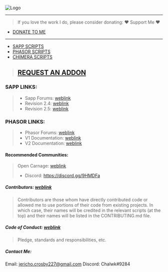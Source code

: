 ![Logo](https://i.imgur.com/t0W5aJe.png)

- - - - 

>If you love the work I do, please consider donating:
>❤️ Support Me️ ❤️
* [DONATE TO ME](https://www.paypal.com/cgi-bin/webscr?cmd=_s-xclick&hosted_button_id=X6VNRT8N4JEPS&source=url)
- - - - 

* [SAPP SCRIPTS](https://github.com/Chalwk77/HALO-SCRIPT-PROJECTS/tree/master/SAPP%20SCRIPTS)
* [PHASOR SCRIPTS](https://github.com/Chalwk77/HALO-SCRIPT-PROJECTS/tree/master/PHASOR%20SCRIPTS)
* [CHIMERA SCRIPTS](https://github.com/Chalwk77/HALO-SCRIPT-PROJECTS/tree/master/CHIMERA/GLOBAL)

> ## [REQUEST AN ADDON](https://github.com/Chalwk77/HALO-SCRIPT-PROJECTS/issues/new?template=feature_request.md)

### SAPP LINKS:
> * Sapp Forums: [weblink](http://halo.isimaginary.com/)
> * Revision 2.4: [weblink](https://drive.google.com/open?id=1nHoonWOxoAe8W58HR5XOResE1vd28Mxl)
> * Revision 2.5: [weblink](https://drive.google.com/open?id=1W3VTUF76wW-L0AP-4UdO-OG_LiAeT63j)

### PHASOR LINKS:
> * Phasor Forums: [weblink](http://phasor.proboards.com/)
> * V1 Documentation: [weblink](http://phasor.halonet.net/archive/docs/05x.html)
> * V2 Documentation: [weblink](http://phasor.halonet.net/archive/docs/200.html)

#### Recommended Communities:
> Open Carnage: [weblink](https://opencarnage.net/)
> * Discord: https://discord.gg/9HMDFa

##### Contributors: [weblink](https://github.com/Chalwk77/HALO-SCRIPT-PROJECTS/blob/master/CONTRIBUTING.md)
> Contributors are those whom have directly contributed code or allowed me to use portions of their code from existing projects. 
> In which case, their names will be credited in the relevant scripts (at the top) and their names will be listed in the CONTRIBUTING.md file.

##### Code of Conduct: [weblink](https://github.com/Chalwk77/HALO-SCRIPT-PROJECTS/blob/master/CODE_OF_CONDUCT.md)
> Pledge, standards and responsibilities, etc.


##### Contact Me:
Email: jericho.crosby227@gmail.com
Discord: Chalwk#9284

